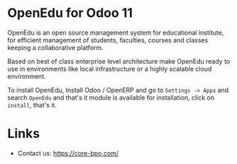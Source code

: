
OpenEdu for Odoo 11
=====================

OpenEdu is an open source management system for educational institute, for efficient management of students, faculties, courses and classes keeping a collaborative platform.

Based on best of class enterprise level architecture make OpenEdu ready to use in environments like local infrastructure or a highly scalable cloud environment.

To install OpenEdu, Install Odoo / OpenERP  and go to `Settings -> Apps` and search `OpenEdu` and that's it module is available for installation, click on `install`, that's it. 

Links
=====

* Contact us: https://core-bpo.com/
